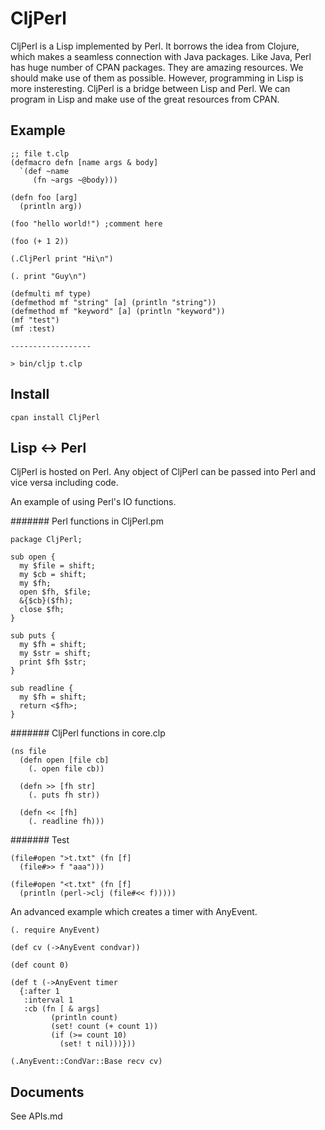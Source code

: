 # CljPerl

CljPerl is a Lisp implemented by Perl. It borrows the idea from Clojure,
which makes a seamless connection with Java packages.
Like Java, Perl has huge number of CPAN packages.
They are amazing resources. We should make use of them as possible.
However, programming in Lisp is more insteresting.
CljPerl is a bridge between Lisp and Perl. We can program in Lisp and
make use of the great resources from CPAN.

## Example

	;; file t.clp
	(defmacro defn [name args & body]
	  `(def ~name
	     (fn ~args ~@body)))
	
	(defn foo [arg]
	  (println arg))
	
	(foo "hello world!") ;comment here
	
	(foo (+ 1 2))
	
	(.CljPerl print "Hi\n")
	
	(. print "Guy\n")

	(defmulti mf type)
	(defmethod mf "string" [a] (println "string"))
	(defmethod mf "keyword" [a] (println "keyword"))
	(mf "test")
	(mf :test)

	------------------

	> bin/cljp t.clp

## Install

	cpan install CljPerl

## Lisp <-> Perl

CljPerl is hosted on Perl. Any object of CljPerl can be passed into Perl and vice versa including code.

An example of using Perl's IO functions.

####### Perl functions in CljPerl.pm

	package CljPerl;
	
	sub open {
	  my $file = shift;
	  my $cb = shift;
	  my $fh;
	  open $fh, $file;
	  &{$cb}($fh);
	  close $fh;
	}
	
	sub puts {
	  my $fh = shift;
	  my $str = shift;
	  print $fh $str;
	}
	
	sub readline {
	  my $fh = shift;
	  return <$fh>;
	}
	
####### CljPerl functions in core.clp

	(ns file
	  (defn open [file cb]
	    (. open file cb))
	
	  (defn >> [fh str]
	    (. puts fh str))
	
	  (defn << [fh]
	    (. readline fh)))

####### Test

	(file#open ">t.txt" (fn [f]
	  (file#>> f "aaa")))
	
	(file#open "<t.txt" (fn [f]
	  (println (perl->clj (file#<< f)))))

An advanced example which creates a timer with AnyEvent.

	(. require AnyEvent)

	(def cv (->AnyEvent condvar))
	
	(def count 0)
	
	(def t (->AnyEvent timer
	  {:after 1
	   :interval 1
	   :cb (fn [ & args]
	         (println count)
	         (set! count (+ count 1))
	         (if (>= count 10)
	           (set! t nil)))}))
	
	(.AnyEvent::CondVar::Base recv cv)

## Documents

See APIs.md
